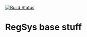 [![Build Status](https://travis-ci.org/ebolatumor/RegSys.svg?branch=master)](https://travis-ci.org/ebolatumor/RegSys)

RegSys base stuff
============
